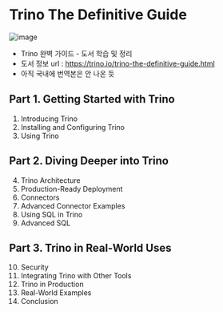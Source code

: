 # Trino The Definitive Guide

![image](https://github.com/dhkdn9192/data_engineer_career/assets/11307388/e7b7aceb-3f39-45ef-a0df-e27dbb1d7472)


* Trino 완벽 가이드 - 도서 학습 및 정리
* 도서 정보 url : https://trino.io/trino-the-definitive-guide.html
* 아직 국내에 번역본은 안 나온 듯

## Part 1. Getting Started with Trino

1. Introducing Trino
2. Installing and Configuring Trino
3. Using Trino

## Part 2. Diving Deeper into Trino

4. Trino Architecture
5. Production-Ready Deployment
6. Connectors
7. Advanced Connector Examples
8. Using SQL in Trino
9. Advanced SQL

## Part 3. Trino in Real-World Uses

10. Security
11. Integrating Trino with Other Tools
12. Trino in Production
13. Real-World Examples
14. Conclusion

